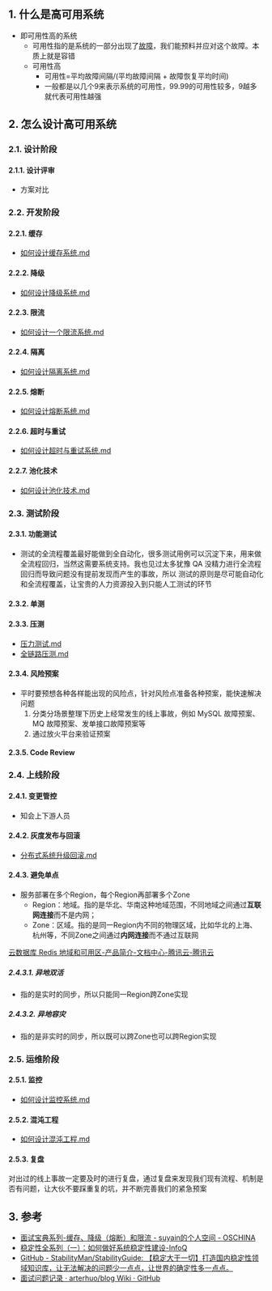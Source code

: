 
## 1. 什么是高可用系统
- 即可用性高的系统
    - 可用性指的是系统的一部分出现了[故障](分布式系统/分布式系统故障.md)，我们能预料并应对这个故障。本质上就是容错
    - 可用性高
        - 可用性=平均故障间隔/(平均故障间隔 + 故障恢复平均时间)
        - 一般都是以几个9来表示系统的可用性，99.99的可用性较多，9越多就代表可用性越强


## 2. 怎么设计高可用系统
### 2.1. 设计阶段
#### 2.1.1. 设计评审
- 方案对比

### 2.2. 开发阶段

#### 2.2.1. 缓存
- [如何设计缓存系统.md](技术组件/如何设计缓存系统.md)
#### 2.2.2. 降级
- [如何设计降级系统.md](技术组件/如何设计降级系统.md)
#### 2.2.3. 限流
- [如何设计一个限流系统.md](技术组件/如何设计一个限流系统.md)
#### 2.2.4. 隔离
- [如何设计隔离系统.md](技术组件/如何设计隔离系统.md)

#### 2.2.5. 熔断

- [如何设计熔断系统.md](技术组件/如何设计熔断系统.md)


#### 2.2.6. 超时与重试
- [如何设计超时与重试系统.md](技术组件/如何设计超时与重试系统.md)
#### 2.2.7. 池化技术
- [如何设计池化技术.md](技术组件/如何设计池化技术.md)
### 2.3. 测试阶段
#### 2.3.1. 功能测试
- 测试的全流程覆盖最好能做到全自动化，很多测试用例可以沉淀下来，用来做全流程回归，当然这需要系统支持。我也见过太多犹豫 QA 没精力进行全流程回归而导致问题没有提前发现而产生的事故，所以 测试的原则是尽可能自动化和全流程覆盖，让宝贵的人力资源投入到只能人工测试的环节
#### 2.3.2. 单测
#### 2.3.3. 压测
- [压力测试.md](../Test/压力测试.md)
- [全链路压测.md](../Test/全链路压测.md)
#### 2.3.4. 风险预案
- 平时要预想各种各样能出现的风险点，针对风险点准备各种预案，能快速解决问题
    1. 分类分场景整理下历史上经常发生的线上事故，例如 MySQL 故障预案、MQ 故障预案、发单接口故障预案等
    2. 通过放火平台来验证预案
#### 2.3.5. Code Review
### 2.4. 上线阶段
#### 2.4.1. 变更管控
- 知会上下游人员
#### 2.4.2. 灰度发布与回滚
- [分布式系统升级回滚.md](分布式系统/分布式系统升级回滚.md)

#### 2.4.3. 避免单点
- 服务部署在多个Region，每个Region再部署多个Zone
    - Region：地域。指的是华北、华南这种地域范围，不同地域之间通过**互联网连接**而不是内网；
    - Zone：区域。指的是同一Region内不同的物理区域，比如华北的上海、杭州等，不同Zone之间通过**内网连接**而不通过互联网


[云数据库 Redis 地域和可用区\-产品简介\-文档中心\-腾讯云\-腾讯云](https://cloud.tencent.com/document/product/239/4106)
##### 2.4.3.1. 异地双活
- 指的是实时的同步，所以只能同一Region跨Zone实现
##### 2.4.3.2. 异地容灾
- 指的是非实时的同步，所以既可以跨Zone也可以跨Region实现




### 2.5. 运维阶段
#### 2.5.1. 监控
- [如何设计监控系统.md](../Software_Engineering/Architecture/架构模式/微服务/如何设计监控系统.md)

#### 2.5.2. 混沌工程
- [如何设计混沌工程.md](技术组件/如何设计混沌工程.md)
#### 2.5.3. 复盘
对出过的线上事故一定要及时的进行复盘，通过复盘来发现我们现有流程、机制是否有问题，让大伙不要踩重复的坑，并不断完善我们的紧急预案
## 3. 参考
- [面试宝典系列\-缓存、降级（熔断）和限流 \- suyain的个人空间 \- OSCHINA](https://my.oschina.net/suyain/blog/1921407)
- [稳定性全系列（一）：如何做好系统稳定性建设\-InfoQ](https://www.infoq.cn/article/z4ssmnks3w4ebbustyo1)
- [GitHub \- StabilityMan/StabilityGuide: 【稳定大于一切】打造国内稳定性领域知识库，让无法解决的问题少一点点，让世界的确定性多一点点。](https://github.com/StabilityMan/StabilityGuide?utm_source=pocket_mylist)
- [面试问题记录 · arterhuo/blog Wiki · GitHub](https://github.com/arterhuo/blog/wiki/%E9%9D%A2%E8%AF%95%E9%97%AE%E9%A2%98%E8%AE%B0%E5%BD%95?utm_source=pocket_mylist)
